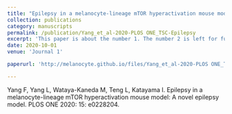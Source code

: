 ```yaml
---
title: "Epilepsy in a melanocyte-lineage mTOR hyperactivation mouse model: A novel epilepsy model"
collection: publications
category: manuscripts
permalink: /publication/Yang_et_al-2020-PLOS ONE_TSC-Epilepsy
excerpt: 'This paper is about the number 1. The number 2 is left for future work.'
date: 2020-10-01
venue: 'Journal 1'

paperurl: 'http://melanocyte.github.io/files/Yang_et_al-2020-PLOS ONE_TSC-Epilepsy.pdf'

---
```

Yang F, Yang L, Wataya-Kaneda M, Teng L, Katayama I. Epilepsy in a melanocyte-lineage mTOR hyperactivation mouse model: A novel epilepsy model. PLOS ONE 2020: 15: e0228204. 